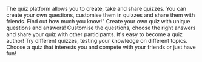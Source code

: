 The quiz platform allows you to create, take and share quizzes. You can create your own questions, customise them in quizzes and share them with friends. Find out how much you know!"
Create your own quiz with unique questions and answers! Customise the questions, choose the right answers and share your quiz with other participants. It's easy to become a quiz author!
Try different quizzes, testing your knowledge on different topics. Choose a quiz that interests you and compete with your friends or just have fun!
